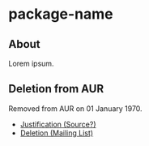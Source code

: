 # package-name

## About

Lorem ipsum.

## Deletion from AUR

Removed from AUR on 01 January 1970.

- [Justification (Source?)](https://example.com/)
- [Deletion (Mailing List)](https://example.com/)
